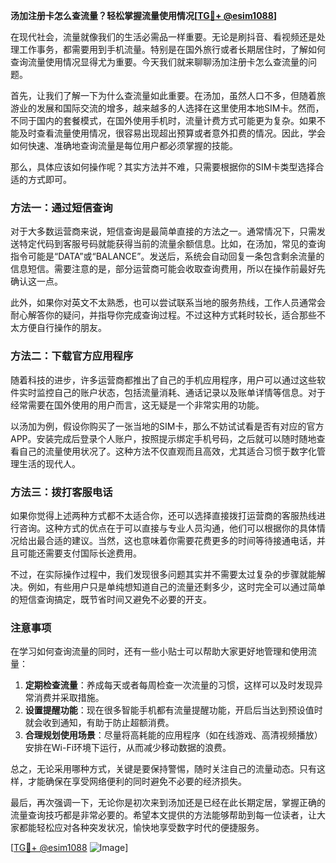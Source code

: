**汤加注册卡怎么查流量？轻松掌握流量使用情况[[TG💪+ @esim1088](https://t.me/s/esim1088)]**

在现代社会，流量就像我们的生活必需品一样重要。无论是刷抖音、看视频还是处理工作事务，都需要用到手机流量。特别是在国外旅行或者长期居住时，了解如何查询流量使用情况显得尤为重要。今天我们就来聊聊汤加注册卡怎么查流量的问题。

首先，让我们了解一下为什么查流量如此重要。在汤加，虽然人口不多，但随着旅游业的发展和国际交流的增多，越来越多的人选择在这里使用本地SIM卡。然而，不同于国内的套餐模式，在国外使用手机时，流量计费方式可能更为复杂。如果不能及时查看流量使用情况，很容易出现超出预算或者意外扣费的情况。因此，学会如何快速、准确地查询流量是每位用户都必须掌握的技能。

那么，具体应该如何操作呢？其实方法并不难，只需要根据你的SIM卡类型选择合适的方式即可。

### 方法一：通过短信查询

对于大多数运营商来说，短信查询是最简单直接的方法之一。通常情况下，只需发送特定代码到客服号码就能获得当前的流量余额信息。比如，在汤加，常见的查询指令可能是“DATA”或“BALANCE”。发送后，系统会自动回复一条包含剩余流量的信息短信。需要注意的是，部分运营商可能会收取查询费用，所以在操作前最好先确认这一点。

此外，如果你对英文不太熟悉，也可以尝试联系当地的服务热线，工作人员通常会耐心解答你的疑问，并指导你完成查询过程。不过这种方式耗时较长，适合那些不太方便自行操作的朋友。

### 方法二：下载官方应用程序

随着科技的进步，许多运营商都推出了自己的手机应用程序，用户可以通过这些软件实时监控自己的账户状态，包括流量消耗、通话记录以及账单详情等信息。对于经常需要在国外使用的用户而言，这无疑是一个非常实用的功能。

以汤加为例，假设你购买了一张当地的SIM卡，那么不妨试试看是否有对应的官方APP。安装完成后登录个人账户，按照提示绑定手机号码，之后就可以随时随地查看自己的流量使用状况了。这种方法不仅直观而且高效，尤其适合习惯于数字化管理生活的现代人。

### 方法三：拨打客服电话

如果你觉得上述两种方式都不太适合你，还可以选择直接拨打运营商的客服热线进行咨询。这种方式的优点在于可以直接与专业人员沟通，他们可以根据你的具体情况给出最合适的建议。当然，这也意味着你需要花费更多的时间等待接通电话，并且可能还需要支付国际长途费用。

不过，在实际操作过程中，我们发现很多问题其实并不需要太过复杂的步骤就能解决。例如，有些用户只是单纯想知道自己的流量还剩多少，这时完全可以通过简单的短信查询搞定，既节省时间又避免不必要的开支。

### 注意事项

在学习如何查询流量的同时，还有一些小贴士可以帮助大家更好地管理和使用流量：

1. **定期检查流量**：养成每天或者每周检查一次流量的习惯，这样可以及时发现异常消费并采取措施。
2. **设置提醒功能**：现在很多智能手机都有流量提醒功能，开启后当达到预设值时就会收到通知，有助于防止超额消费。
3. **合理规划使用场景**：尽量将高耗能的应用程序（如在线游戏、高清视频播放）安排在Wi-Fi环境下运行，从而减少移动数据的浪费。

总之，无论采用哪种方式，关键是要保持警惕，随时关注自己的流量动态。只有这样，才能确保在享受网络便利的同时避免不必要的经济损失。

最后，再次强调一下，无论你是初次来到汤加还是已经在此长期定居，掌握正确的流量查询技巧都是非常必要的。希望本文提供的方法能够帮助到每一位读者，让大家都能轻松应对各种突发状况，愉快地享受数字时代的便捷服务。

[[TG💪+ @esim1088](https://t.me/s/esim1088) ![Image](https://i.postimg.cc/4NQfJmqS/Snipaste-2025-05-13-00-14-12.png)]